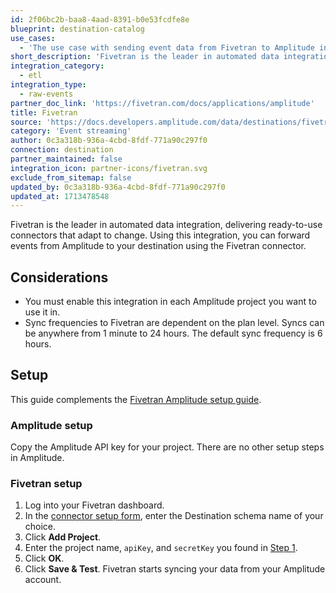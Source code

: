 ```yaml
---
id: 2f06bc2b-baa8-4aad-8391-b0e53fcdfe8e
blueprint: destination-catalog
use_cases:
  - 'The use case with sending event data from Fivetran to Amplitude involves streamlining data integration and analytics processes. By syncing event data from various sources through Fivetran, organizations can centralize their data in Amplitude for comprehensive analysis. This integration allows businesses to gain deeper insights into user behavior, engagement patterns, and product usage across multiple platforms and channels. With a unified view of data in Amplitude, organizations can make data-driven decisions, optimize marketing strategies, and enhance the overall user experience.'
short_description: 'Fivetran is the leader in automated data integration, delivering ready-to-use connectors that adapt to change.'
integration_category:
  - etl
integration_type:
  - raw-events
partner_doc_link: 'https://fivetran.com/docs/applications/amplitude'
title: Fivetran
source: 'https://docs.developers.amplitude.com/data/destinations/fivetran'
category: 'Event streaming'
author: 0c3a318b-936a-4cbd-8fdf-771a90c297f0
connection: destination
partner_maintained: false
integration_icon: partner-icons/fivetran.svg
exclude_from_sitemap: false
updated_by: 0c3a318b-936a-4cbd-8fdf-771a90c297f0
updated_at: 1713478548
---
```


Fivetran is the leader in automated data integration, delivering ready-to-use connectors that adapt to change. Using this integration, you can forward events from Amplitude to your destination using the Fivetran connector.

## Considerations

- You must enable this integration in each Amplitude project you want to use it in.
- Sync frequencies to Fivetran are dependent on the plan level. Syncs can be anywhere from 1 minute to 24 hours. The default sync frequency is 6 hours.

## Setup

This guide complements the [Fivetran Amplitude setup guide](https://fivetran.com/docs/applications/amplitude/setup-guide).

### Amplitude setup

Copy the Amplitude API key for your project. There are no other setup steps in Amplitude.

### Fivetran setup

1. Log into your Fivetran dashboard.
2. In the [connector setup form](https://fivetran.com/docs/getting-started/fivetran-dashboard/connectors#addanewconnector), enter the Destination schema name of your choice.
3. Click **Add Project**.
4. Enter the project name, `apiKey`, and `secretKey` you found in [Step 1](https://fivetran.com/docs/applications/amplitude/setup-guide#getapikeyandsecretkey).
5. Click **OK**.
6. Click **Save & Test**. Fivetran starts syncing your data from your Amplitude account.